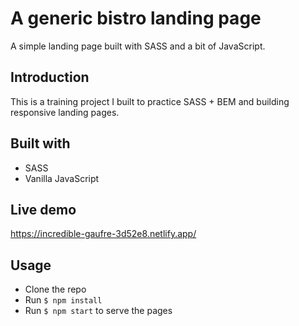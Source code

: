 # A generic bistro landing page
A simple landing page built with SASS and a bit of JavaScript.

## Introduction
This is a training project I built to practice SASS + BEM and building responsive landing pages.

## Built with
- SASS
- Vanilla JavaScript

## Live demo
https://incredible-gaufre-3d52e8.netlify.app/

## Usage
- Clone the repo
- Run ```$ npm install```
- Run ```$ npm start``` to serve the pages
